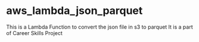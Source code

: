 
# aws_lambda_json_parquet
This is a Lambda Function to convert the json file in s3 to parquet
It is a part of Career Skills Project